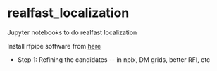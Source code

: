 # realfast_localization
Jupyter notebooks to do realfast localization

Install rfpipe software from [here](https://github.com/realfastvla/rfpipe/tree/main)

* Step 1: Refining the candidates -- in npix, DM grids, better RFI, etc
